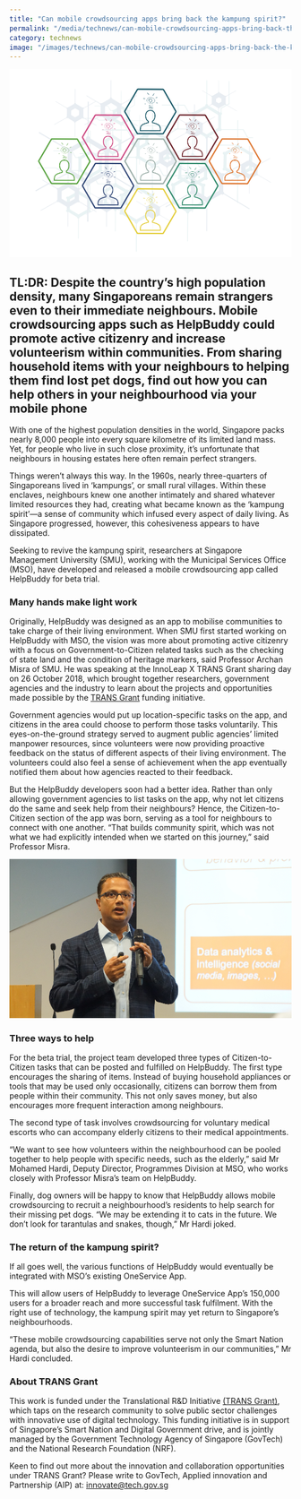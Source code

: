 ```yaml
---
title: "Can mobile crowdsourcing apps bring back the kampung spirit?"
permalink: "/media/technews/can-mobile-crowdsourcing-apps-bring-back-the-kampung-spirit"
category: technews
image: "/images/technews/can-mobile-crowdsourcing-apps-bring-back-the-kampung-spirit-part1.png"
---
```


![Can mobile crowdsourcing apps bring back the kampung spirit?](/images/technews/can-mobile-crowdsourcing-apps-bring-back-the-kampung-spirit-part1.png)

## TL:DR: Despite the country’s high population density, many Singaporeans remain strangers even to their immediate neighbours. Mobile crowdsourcing apps such as HelpBuddy could promote active citizenry and increase volunteerism within communities. From sharing household items with your neighbours to helping them find lost pet dogs, find out how you can help others in your neighbourhood via your mobile phone 

With one of the highest population densities in the world, Singapore packs nearly 8,000 people into every square kilometre of its limited land mass. Yet, for people who live in such close proximity, it’s unfortunate that neighbours in housing estates here often remain perfect strangers. 

Things weren’t always this way. In the 1960s, nearly three-quarters of Singaporeans lived in ‘kampungs’, or small rural villages. Within these enclaves, neighbours knew one another intimately and shared whatever limited resources they had, creating what became known as the ‘kampung spirit’—a sense of community which infused every aspect of daily living. As Singapore progressed, however, this cohesiveness appears to have dissipated.

Seeking to revive the kampung spirit, researchers at Singapore Management University (SMU), working with the Municipal Services Office (MSO), have developed and released a mobile crowdsourcing app called HelpBuddy for beta trial.

### **Many hands make light work** 

Originally, HelpBuddy was designed as an app to mobilise communities to take charge of their living environment. When SMU first started working on HelpBuddy with MSO, the vision was more about promoting active citizenry with a focus on Government-to-Citizen related tasks such as the checking of state land and the condition of heritage markers, said Professor Archan Misra of SMU. He was speaking at the InnoLeap X TRANS Grant sharing day on 26 October 2018, which brought together researchers, government agencies and the industry to learn about the projects and opportunities made possible by the [TRANS Grant](https://www.tech.gov.sg/products-and-services/trans-grant/) funding initiative.

Government agencies would put up location-specific tasks on the app, and citizens in the area could choose to perform those tasks voluntarily. This eyes-on-the-ground strategy served to augment public agencies’ limited manpower resources, since volunteers were now providing proactive feedback on the status of different aspects of their living environment. The volunteers could also feel a sense of achievement when the app eventually notified them about how agencies reacted to their feedback.

But the HelpBuddy developers soon had a better idea. Rather than only allowing government agencies to list tasks on the app, why not let citizens do the same and seek help from their neighbours? Hence, the Citizen-to-Citizen section of the app was born, serving as a tool for neighbours to connect with one another. “That builds community spirit, which was not what we had explicitly intended when we started on this journey,” said Professor Misra.

![Prof Misra on Help Buddy](/images/technews/can-mobile-crowdsourcing-apps-bring-back-the-kampung-spirit-part2.png)

### **Three ways to help**

For the beta trial, the project team developed three types of Citizen-to-Citizen tasks that can be posted and fulfilled on HelpBuddy. The first type encourages the sharing of items. Instead of buying household appliances or tools that may be used only occasionally, citizens can borrow them from people within their community. This not only saves money, but also encourages more frequent interaction among neighbours.

The second type of task involves crowdsourcing for voluntary medical escorts who can accompany elderly citizens to their medical appointments. 

“We want to see how volunteers within the neighbourhood can be pooled together to help people with specific needs, such as the elderly,” said Mr Mohamed Hardi, Deputy Director,  Programmes Division at MSO, who works closely with Professor Misra’s team on HelpBuddy.

Finally, dog owners will be happy to know that HelpBuddy allows mobile crowdsourcing to recruit a neighbourhood’s residents to help search for their missing pet dogs. “We may be extending it to cats in the future. We don’t look for tarantulas and snakes, though,” Mr Hardi joked.

### **The return of the kampung spirit?**

If all goes well, the various functions of HelpBuddy would eventually be integrated with MSO’s existing OneService App.   

This will allow users of HelpBuddy to leverage OneService App’s 150,000 users for a broader reach and more successful task fulfilment. With the right use of technology, the kampung spirit may yet return to Singapore’s neighbourhoods. 

“These mobile crowdsourcing capabilities serve not only the Smart Nation agenda, but also the desire to improve volunteerism in our communities,” Mr Hardi concluded. 

### **About TRANS Grant**

This work is funded under the Translational R&D Initiative [(TRANS Grant)](https://www.tech.gov.sg/products-and-services/trans-grant/), which taps on the research community to solve public sector challenges with innovative use of digital technology. This funding initiative is in support of Singapore’s Smart Nation and Digital Government drive, and is jointly managed by the Government Technology Agency of Singapore (GovTech) and the National Research Foundation (NRF).

Keen to find out more about the innovation and collaboration opportunities under TRANS Grant? Please write to GovTech, Applied innovation and Partnership (AIP) at:  innovate@tech.gov.sg 
